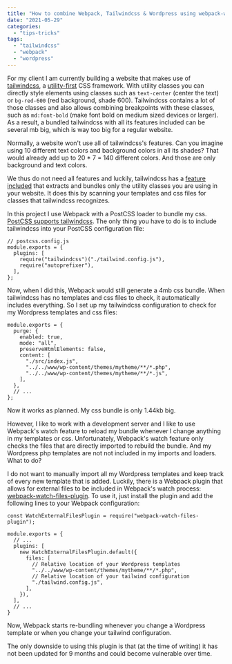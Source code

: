 ```yaml
---
title: "How to combine Webpack, Tailwindcss & Wordpress using webpack-watch-files-plugin"
date: "2021-05-29"
categories: 
  - "tips-tricks"
tags: 
  - "tailwindcss"
  - "webpack"
  - "wordpress"
---
```


For my client I am currently building a website that makes use of [tailwindcss](https://tailwindcss.com), a [utility-first](https://frontstuff.io/no-utility-classes-arent-the-same-as-inline-styles) CSS framework. With utility classes you can directly style elements using classes such as `text-center` (center the text) or `bg-red-600` (red background, shade 600). Tailwindcss contains a lot of those classes and also allows combining breakpoints with these classes, such as `md:font-bold` (make font bold on medium sized devices or larger). As a result, a bundled tailwindcss with all its features included can be several mb big, which is way too big for a regular website.

Normally, a website won't use all of tailwindcss's features. Can you imagine using 10 different text colors and background colors in all its shades? That would already add up to 20 \* 7 = 140 different colors. And those are only background and text colors.

We thus do not need all features and luckily, tailwindcss has a [feature included](https://tailwindcss.com/docs/optimizing-for-production) that extracts and bundles only the utility classes you are using in your website. It does this by scanning your templates and css files for classes that tailwindcss recognizes.

In this project I use Webpack with a PostCSS loader to bundle my css. [PostCSS supports tailwindcss](https://tailwindcss.com/docs/installation#installing-tailwind-css-as-a-post-css-plugin). The only thing you have to do is to include tailwindcss into your PostCSS configuration file:

```
// postcss.config.js
module.exports = {
  plugins: [
    require("tailwindcss")("./tailwind.config.js"),
    require("autoprefixer"),
  ],
};
```

Now, when I did this, Webpack would still generate a 4mb css bundle. When tailwindcss has no templates and css files to check, it automatically includes everything. So I set up my tailwindcss configuration to check for my Wordpress templates and css files:

```
module.exports = {
  purge: {
    enabled: true,
    mode: "all",
    preserveHtmlElements: false,
    content: [
      "./src/index.js",
      "../../www/wp-content/themes/mytheme/**/*.php",
      "../../www/wp-content/themes/mytheme/**/*.js",
    ],
  },
  // ...
};
```

Now it works as planned. My css bundle is only 1.44kb big.

However, I like to work with a development server and I like to use Webpack's watch feature to reload my bundle whenever I change anything in my templates or css. Unfortunately, Webpack's watch feature only checks the files that are directly imported to rebuild the bundle. And my Wordpress php templates are not not included in my imports and loaders. What to do?

I do not want to manually import all my Wordpress templates and keep track of every new template that is added. Luckily, there is a Webpack plugin that allows for external files to be included in Webpack's watch process: [webpack-watch-files-plugin](https://www.npmjs.com/package/webpack-watch-files-plugin). To use it, just install the plugin and add the following lines to your Webpack configuration:

```
const WatchExternalFilesPlugin = require("webpack-watch-files-plugin");

module.exports = {
  // ...
  plugins: [
    new WatchExternalFilesPlugin.default({
      files: [
        // Relative location of your Wordpress templates
        "../../www/wp-content/themes/mytheme/**/*.php",
        // Relative location of your tailwind configuration
        "./tailwind.config.js",
      ],
    }),
  ],
  // ...
}
```

Now, Webpack starts re-bundling whenever you change a Wordpress template or when you change your tailwind configuration.

The only downside to using this plugin is that (at the time of writing) it has not been updated for 9 months and could become vulnerable over time.
